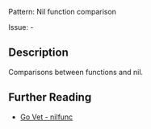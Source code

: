 Pattern: Nil function comparison

Issue: -

## Description

Comparisons between functions and nil.

## Further Reading

* [Go Vet - nilfunc](https://golang.org/cmd/vet/#hdr-Nil_function_comparison)